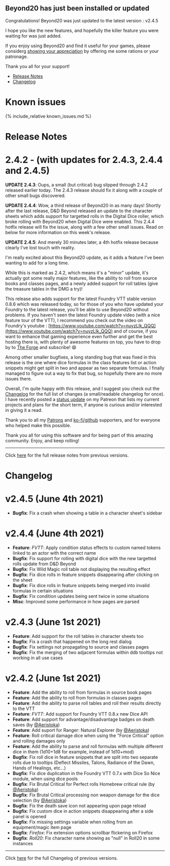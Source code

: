 ## Beyond20 has just been installed or updated

Congratulations! Beyond20 was just updated to the latest version : v2.4.5

I hope you like the new features, and hopefully the killer feature you were waiting for was just added.

If you enjoy using Beyond20 and find it useful for your games, please considerg [showing your appreciation](rations) by offering me some rations or your patronage.

Thank you all for your support!

* [Release Notes](#release-notes)
* [Changelog](#changelog)

# Known issues

{% include_relative known_issues.md %}

# Release Notes

2.4.2 - (with updates for 2.4.3, 2.4.4 and 2.4.5)
===

**UPDATE 2.4.3**: Oups, a small (but critical) bug slipped through 2.4.2 released earlier today. The 2.4.3 release should fix it along with a couple of other small bugs discovered.

**UPDATE 2.4.4**: Wow, a third release of Beyond20 in as many days! Shortly after the last release, D&D Beyond released an update to the character sheets which adds support for targetted rolls in the Digital Dice roller, which broke rolling with Beyond20 when Digital Dice were enabled. This 2.4.4 hotfix release will fix the issue, along with a few other small issues.
Read on below for more information on this week's release.

**UPDATE 2.4.5**: And merely 30 minutes later, a 4th hotfix release because clearly I've lost touch with reality.

I'm really excited about this Beyond20 update, as it adds a feature I've been wanting to add for a long time.

While this is marked as 2.4.2, which means it's a "minor" update, it's actually got some really major features, like the ability to roll from source books and classes pages, and a newly added support for roll tables (give the treasure tables in the DMG a try)!

This release also adds support for the latest Foundry VTT stable version 0.8.6 which was released today, so for those of you who have updated your Foundry to the latest release, you'll be able to use Beyond20 without problems.
If you haven't seen the latest Foundry update video (with a nice feature tour of the VTT), I recommend you check out the video on Foundry's youtube : [https://www.youtube.com/watch?v=nuyzLlk_QQQ](https://www.youtube.com/watch?v=nuyzLlk_QQQ) and of course, if you want to enhance that gaming experience even further and get the best hosting there is, with plenty of awesome features on top, you have to drop by to [The Forge](https://forge-vtt.com) and subscribe! 😄

Among other smaller bugfixes, a long standing bug that was fixed in this release is the one where dice formulas in the class features list or action snippets might get split in two and appear as two separate formulas. I finally managed to figure out a way to fix that bug, so hopefully there are no more issues there.

Overall, I'm quite happy with this release, and I suggest you check out the [Changelog](/Changelog#v242) for the full list of changes (a small/readable changelog for once).
I have recently posted a [status update](https://www.patreon.com/posts/status-update-51779621) on my Patreon that lists my current projects and plans for the short term, if anyone is curious and/or interested in giving it a read.

Thank you to all my [Patrons](https://patreon.com/kakaroto) and [ko-fi/github](/rations) supporters, and for everyone who helped make this possible.

Thank you all for using this software and for being part of this amazing community.
Enjoy, and keep rolling!


---

Click [here](/release_notes) for the full release notes from previous versions.

# Changelog

v2.4.5 (June 4th 2021)
===

* **Bugfix**: Fix a crash when showing a table in a character sheet's sidebar

v2.4.4 (June 4th 2021)
===

* **Feature**: *FVTT*: Apply condition status effects to custom named tokens linked to an actor with the correct name
* **Bugfix**: Fix support for rolling with digital dice with the new targetted rolls update from D&D Beyond
* **Bugfix**: Fix Wild Magic roll table not displaying the resulting effect
* **Bugfix**: Fix dice rolls in feature snippets disappearing after clicking on the sheet
* **Bugfix**: Fix dice rolls in feature snippets being merged into invalid formulas in certain situations
* **Bugfix**: Fix condition updates being sent twice in some situations
* **Misc**: Improved some performance in how pages are parsed

v2.4.3 (June 1st 2021)
===

* **Feature**: Add support for the roll tables in character sheets too
* **Bugfix**: Fix a crash that happened on the long rest dialog
* **Bugfix**: Fix settings not propagating to source and classes pages
* **Bugfix**: Fix the merging of two adjacent formulas within ddb tooltips not working in all use cases

v2.4.2 (June 1st 2021)
===

* **Feature**: Add the ability to roll from formulas in source book pages
* **Feature**: Add the ability to roll from formulas in classes pages
* **Feature**: Add the ability to parse roll tables and roll their results directly to the VTT
* **Feature**: *FVTT*: Add support for Foundry VTT 0.8.x new Dice API
* **Feature**: Add support for advantage/disadvantage badges on death saves (by [@Aeristoka](https://github.com/Aeristoka))
* **Feature**: Add suport for Ranger: Natural Explorer (by [@Aeristoka](https://github.com/Aeristoka))
* **Feature**: Roll critical damage dice when using the "Force Critical" option and rolling damages only
* **Feature**: Add the ability to parse and roll formulas with multiple different dice in them (1d10+1d8 for example, instead of 1d10+mod)
* **Bugfix**: Fix roll dice in feature snippets that are split into two separate rolls due to tooltips (Deflect Missiles, Talons, Radiance of the Dawn, Hands of Healings, etc...)
* **Bugfix**: Fix dice duplication in the Foundry VTT 0.7.x with Dice So Nice module, when using dice pools
* **Bugfix**: Fix Brutal Critical for Perfect rolls Homebrew critical rule (by [@Aeristoka](https://github.com/Aeristoka))
* **Bugfix**: Fix Brutal Critical processing non weapon damage for the dice selection (by [@Aeristoka](https://github.com/Aeristoka))
* **Bugfix**: Fix the death save icon not appearing upon page reload
* **Bugfix**: Fix custom dice in action snippets disappearing after a side panel is opened
* **Bugfix**: Fix missing settings variable when rolling from an equipment/magic item page
* **Bugfix**: *Firefox*: Fix extension options scrollbar flickering on Firefox
* **Bugfix**: *Roll20*: Fix character name showing as "null" in Roll20 in some instances


---

Click [here](/Changelog) for the full Changelog of previous versions.
